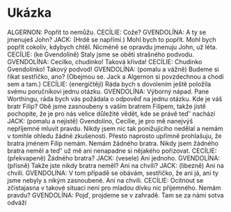 # Ukázka
ALGERNON: Popřít to nemůžu. 
CECÍLIE: Cože? 
GVENDOLÍNA: A ty se jmenuješ John? 
JACK: (Hrdě se napřímí.) Mohl bych to popřít. Mohl bych popřít cokoliv, kdybych chtěl. Nicméně se opravdu jmenuju John, už léta. 
CECÍLIE: (ke Gvendolíně) Staly jsme se obětí strašného podvodu. 
GVENDOLÍNA: Cecilko, chudinko! Taková křivda! 
CECÍLIE: Chudinko Gvendolínko! Takový podvod! 
GVENDOLÍNA: (pomalu a vážně) Budeme si říkat sestřičko, ano? (Obejmou se. Jack a Algernon si povzdechnou a chodí sem a tam.) 
CECÍLIE: (energičtěji) Ráda bych s dovolením ještě položila svému poručníkovi jednu otázku. 
GVENDOLÍNA: Výborný nápad. Pane Worthingu, ráda bych vás požádala o odpověď na jednu otázku. Kde je váš bratr Filip? Obě jsme zasnoubeny s vaším bratrem Filipem, takže jistě pochopíte, že je pro nás velice důležité vědět, kde se právě teď' nachází
JACK: (pomalu a nejistě) Gvendolíno, Cecílie, je pro mě nanejvýš nepříjemné mluvit pravdu. Nikdy jsem nic tak ponižujícího nedělal a nemám v tomhle ohledu žádné zkušenosti. Přesto naprosto upřímně prohlašuju, že bratra jménem Filip nemám. Nemám žádného bratra. Nikdy jsem žádného bratra neměl a teď' už mě ani nenapadne si nějakého pořizovat. 
CECÍLIE: (překvapeně) Žádného bratra? 
JACK: (vesele) Ani jednoho. 
GVENDOLÍNA: (přísně) Takže jste nikdy bratra neměl? Ani na chvíli?
JACK: (libezně) Ani na chvíli. 
GVENDOLÍNA: V tom případě se obávám, sestřičko, že ani já, ani ty jsme nebyly s nikým zasnoubené. Ani na chvíli. 
CECÍLIE: Ocitnout se zčistajasna v takové situaci není pro mladou dívku nic příjemného. Nemám pravdu? 
GVENDOLÍNA: Pojď, projdeme se v zahradě. Tam se za námi sotva odváží